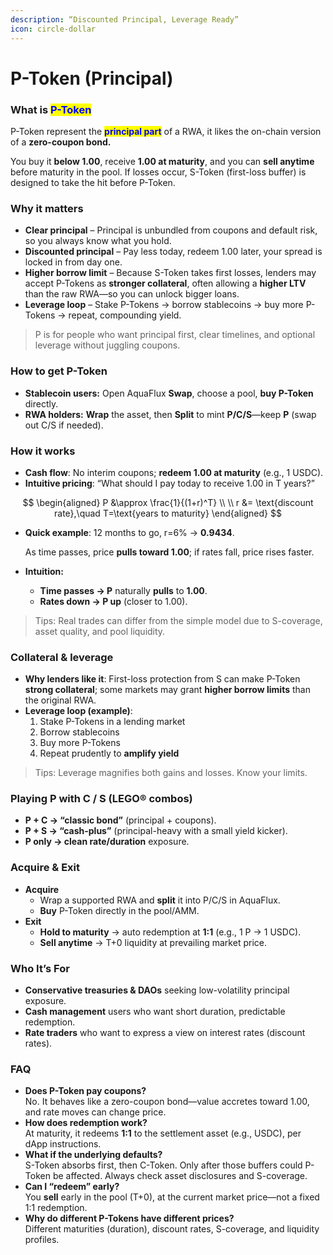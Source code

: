 ```yaml
---
description: “Discounted Principal, Leverage Ready”
icon: circle-dollar
---
```


# P-Token (Principal)

### **What is&#x20;**<mark style="color:blue;">**P-Token**</mark>

P-Token represent the <mark style="color:blue;">**principal part**</mark> of a RWA, it likes the on-chain version of a **zero-coupon bond.**

You buy it **below 1.00**, receive **1.00 at maturity**, and you can **sell anytime** before maturity in the pool. If losses occur, S-Token (first-loss buffer) is designed to take the hit before P-Token.

### Why it matters

* **Clear principal** – Principal is unbundled from coupons and default risk, so you always know what you hold.
* **Discounted principal** – Pay less today, redeem 1.00 later, your spread is locked in from day one.
* **Higher borrow limit** – Because S-Token takes first losses, lenders may accept P-Tokens as **stronger collateral**, often allowing a **higher LTV** than the raw RWA—so you can unlock bigger loans.
* **Leverage loop** – Stake P-Tokens → borrow stablecoins → buy more P-Tokens → repeat, compounding yield.

> P is for people who want principal first, clear timelines, and optional leverage without juggling coupons.

### How to get P-Token

* **Stablecoin users:** Open AquaFlux **Swap**, choose a pool, **buy P-Token** directly.
* **RWA holders:** **Wrap** the asset, then **Split** to mint **P/C/S**—keep **P** (swap out C/S if needed).

### How it works

* **Cash flow**: No interim coupons; **redeem 1.00 at maturity** (e.g., 1 USDC).
* **Intuitive pricing**: “What should I pay today to receive 1.00 in T years?”

$$
\begin{aligned}
P &\approx \frac{1}{(1+r)^T} \\ \\
r &= \text{discount rate},\quad T=\text{years to maturity}
\end{aligned}
$$

*   **Quick example**: 12 months to go, r=6% → **0.9434**.

    As time passes, price **pulls toward 1.00**; if rates fall, price rises faster.
* **Intuition:**
  * **Time passes → P** naturally **pulls** to **1.00**.
  * **Rates down → P up** (closer to 1.00).

> Tips: Real trades can differ from the simple model due to S-coverage, asset quality, and pool liquidity.

### Collateral & leverage

* **Why lenders like it**: First-loss protection from S can make P-Token **strong collateral**; some markets may grant **higher borrow limits** than the original RWA.
* **Leverage loop (example)**:
  1. Stake P-Tokens in a lending market
  2. Borrow stablecoins
  3. Buy more P-Tokens
  4. Repeat prudently to **amplify yield**

> Tips: Leverage magnifies both gains and losses. Know your limits.

### Playing P with C / S (LEGO® combos)

* **P + C → “classic bond”** (principal + coupons).
* **P + S → “cash-plus”** (principal-heavy with a small yield kicker).
* **P only → clean rate/duration** exposure.

### Acquire & Exit

* **Acquire**
  * Wrap a supported RWA and **split** it into P/C/S in AquaFlux.
  * **Buy** P-Token directly in the pool/AMM.
* **Exit**
  * **Hold to maturity** → auto redemption at **1:1** (e.g., 1 P → 1 USDC).
  * **Sell anytime** → T+0 liquidity at prevailing market price.

### Who It’s For

* **Conservative treasuries & DAOs** seeking low-volatility principal exposure.
* **Cash management** users who want short duration, predictable redemption.
* **Rate traders** who want to express a view on interest rates (discount rates).

### FAQ

* **Does P-Token pay coupons?**\
  No. It behaves like a zero-coupon bond—value accretes toward 1.00, and rate moves can change price.
* **How does redemption work?**\
  At maturity, it redeems **1:1** to the settlement asset (e.g., USDC), per dApp instructions.
* **What if the underlying defaults?**\
  S-Token absorbs first, then C-Token. Only after those buffers could P-Token be affected. Always check asset disclosures and S-coverage.
* **Can I “redeem” early?**\
  You **sell** early in the pool (T+0), at the current market price—not a fixed 1:1 redemption.
* **Why do different P-Tokens have different prices?**\
  Different maturities (duration), discount rates, S-coverage, and liquidity profiles.
